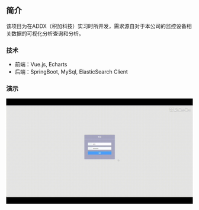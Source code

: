 ## 简介
该项目为在ADDX（积加科技）实习时所开发，需求源自对于本公司的监控设备相关数据的可视化分析查询和分析。
### 技术
- 前端：Vue.js, Echarts
- 后端：SpringBoot, MySql, ElasticSearch Client
### 演示
![](https://github.com/Qirui0805/visualization/blob/master/ADDX_1.gif)
